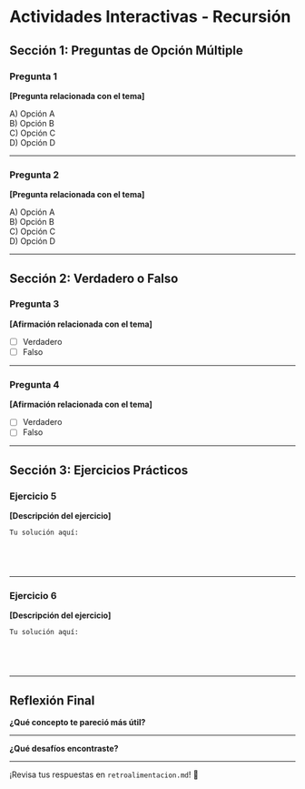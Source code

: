 # Actividades Interactivas - Recursión

## Sección 1: Preguntas de Opción Múltiple

### Pregunta 1
**[Pregunta relacionada con el tema]**

A) Opción A  
B) Opción B  
C) Opción C  
D) Opción D  

---

### Pregunta 2
**[Pregunta relacionada con el tema]**

A) Opción A  
B) Opción B  
C) Opción C  
D) Opción D  

---

## Sección 2: Verdadero o Falso

### Pregunta 3
**[Afirmación relacionada con el tema]**

- [ ] Verdadero
- [ ] Falso

---

### Pregunta 4
**[Afirmación relacionada con el tema]**

- [ ] Verdadero
- [ ] Falso

---

## Sección 3: Ejercicios Prácticos

### Ejercicio 5
**[Descripción del ejercicio]**

```
Tu solución aquí:





```

---

### Ejercicio 6
**[Descripción del ejercicio]**

```
Tu solución aquí:





```

---

## Reflexión Final

**¿Qué concepto te pareció más útil?**
_______________________________________________

**¿Qué desafíos encontraste?**
_______________________________________________

¡Revisa tus respuestas en `retroalimentacion.md`! 🎉
